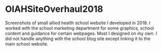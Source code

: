 # OIAHSiteOverhaul2018
Screenshots of small allied health school website I developed in 2018. I worked with the school marketing department for some graphics, school content and guidance for certain webpages. Most I designed on my own. I did not handle anything with the school blog site except linking it to the main school website. 
